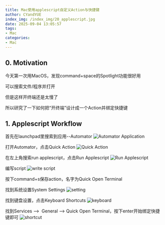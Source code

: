 ```yaml
---
title: Mac使用applescript自定义Action与快捷键
author: CYandYUE
index_img: /index_img/20_applescript.jpg
date: 2025-09-04 13:05:57
tags:
- Mac
categories:
- Mac
---
```


## 0. Motivation
今天第一次用MacOS，发现command+space的Spotlight功能很好用

可以搜索文件/程序并打开

但是这样开终端还是太慢了

所以研究了一下如何把“开终端”设计成一个Action并绑定快捷键

## 1. Applescript Workflow
首先在launchpad里搜索到应用--Automator
![Automator Application](Automator.png)

打开Automator，点击Quick Action
![Quick Action](quick_action.png)

在左上角搜索run applescript，点击Run Applescript
![Run Applescript](Run_Applescript.png)

编写script
![write script](script.png)

按下command+s保存action，名字为Quick Open Terminal

找到系统设置System Settings
![setting](settings.png)

找到键盘设置，点击Keyboard Shortcuts
![keyboard](keyboard.png)

找到Services -->  General --> Quick Open Terminal，按下enter开始绑定快捷键即可
![shortcut](shortcut.png)
